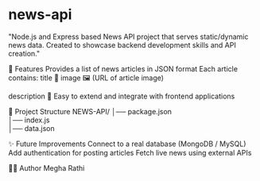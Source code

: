 # news-api
"Node.js and Express based News API project that serves static/dynamic news data. Created to showcase backend development skills and API creation."

🚀 Features
Provides a list of news articles in JSON format
Each article contains:
title 📝
image 🖼️ (URL of article image)

description 📄
Easy to extend and integrate with frontend applications

📂 Project Structure
NEWS-API/
│── package.json  
│── index.js         
│── data.json

✨ Future Improvements
Connect to a real database (MongoDB / MySQL)
Add authentication for posting articles
Fetch live news using external APIs

👩‍💻 Author
Megha Rathi
